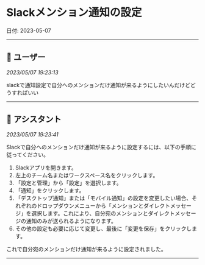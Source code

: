 # Slackメンション通知の設定

日付: 2023-05-07

---

## 👤 ユーザー
*2023/05/07 19:23:13*

slackで通知設定で自分へのメンションだけ通知が来るようにしたいんだけどどうすればいい

---

## 🤖 アシスタント
*2023/05/07 19:23:41*

Slackで自分へのメンションだけ通知が来るように設定するには、以下の手順に従ってください。

1. Slackアプリを開きます。
2. 左上のチーム名またはワークスペース名をクリックします。
3. 「設定と管理」から「設定」を選択します。
4. 「通知」をクリックします。
5. 「デスクトップ通知」または「モバイル通知」の設定を変更したい場合、それぞれのドロップダウンメニューから「メンションとダイレクトメッセージ」を選択します。これにより、自分宛のメンションとダイレクトメッセージの通知のみが送られるようになります。
6. その他の設定も必要に応じて変更し、最後に「変更を保存」をクリックします。

これで自分宛のメンションだけ通知が来るように設定されました。

---
